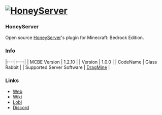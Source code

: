 # [![HoneyServer](https://honey-mc.net/apple-touch-icon.jpg)](https://honey-mc.net)
### HoneyServer
Open source [HoneyServer](https://honey-mc.net)'s plugin for Minecraft: Bedrock Edition.

### Info
|:---|:---:|
| MCBE Version | 1.2.10 |
| Version | 1.0.0 |
| CodeName | Glass Rabbit |
| Supported Server Software | [DragMine](https://github.com/DragMineTeam/DragMine) |

### Links
 * [Web](https://honey-mc.net)
 * [Wiki](http://seesaawiki.jp/honey-mc/)
 * [Lobi](https://lobi.co/invite/ic385)
 * [Discord](https://discord.gg/Qe8tE9N)